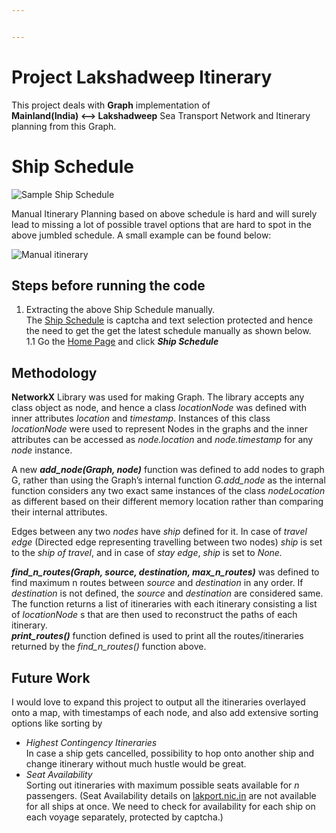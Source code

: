 ```yaml
---


---
```


<h1 id="project-lakshadweep-itinerary">Project Lakshadweep Itinerary</h1>
<p>This project deals with <strong>Graph</strong> implementation of<br>
<strong>Mainland(India) &lt;–&gt; Lakshadweep</strong> Sea Transport Network and Itinerary planning from this Graph.</p>
<h1 id="ship-schedule">Ship Schedule</h1>
<p><img src="https://lh3.googleusercontent.com/2z8Vtmrg6Of5LPXO3wk0phR5nMl1Gt5PdncvPvY62u1VOy0Dp76HLTU9poiXZH91FP6-7Z9mFh0=s1440" alt="Sample Ship Schedule"></p>
<p>Manual Itinerary Planning based on above schedule is hard and will surely lead to missing a lot of possible travel options that are hard to spot in the above jumbled schedule. A small example can be found below:</p>
<p><img src="https://lh3.googleusercontent.com/Q2C6RoqyVIqVJ7RT1xCeNcH_rLpOfrBGkMkqrKD7of32HLaqmGbOXc86yWbJYhgDqofIWaJ2Obg=s1440" alt="Manual itinerary"></p>
<h2 id="steps-before-running-the-code">Steps before running the code</h2>
<ol>
<li>Extracting the above Ship Schedule manually.<br>
The <a href="http://lakport.nic.in">Ship Schedule</a> is captcha and text selection protected and hence the need to get the get the latest schedule manually as shown below.<br>
1.1 Go the <a href="http://lakport.nic.in">Home Page</a> and click <em><strong>Ship Schedule</strong></em></li>
</ol>
<h2 id="methodology">Methodology</h2>
<p><strong>NetworkX</strong> Library was used for making Graph. The library accepts any class object as node, and hence a class <em>locationNode</em> was defined with inner attributes <em>location</em> and <em>timestamp</em>. Instances of this class <em>locationNode</em> were used to represent Nodes in the graphs and the inner attributes can be accessed as <em>node.location</em> and <em>node.timestamp</em> for any <em>node</em> instance.</p>
<p>A new <em><strong>add_node(Graph, node)</strong></em> function was defined to add nodes to graph G, rather than using the Graph’s internal function <em>G.add_node</em> as the internal function considers any two exact same instances of the class <em>nodeLocation</em> as different based on their different memory location rather than comparing their internal attributes.</p>
<p>Edges between any two <em>nodes</em> have <em>ship</em> defined for it. In case of <em>travel edge</em> (Directed edge representing travelling between two nodes) <em>ship</em> is set to the <em>ship of travel</em>, and in case of <em>stay edge</em>, <em>ship</em> is set to <em>None.</em></p>
<p><em><strong>find_n_routes(Graph, source, destination, max_n_routes)</strong></em> was defined to find maximum n routes between <em>source</em> and <em>destination</em> in any  order. If <em>destination</em> is not defined, the <em>source</em> and <em>destination</em> are  considered same. The function returns a list of itineraries with each itinerary consisting a list of <em>locationNode</em> s that are then used to reconstruct the paths of each itinerary.<br>
<em><strong>print_routes()</strong></em> function defined is used to print all the routes/itineraries returned by the <em>find_n_routes()</em> function above.</p>
<h2 id="future-work">Future Work</h2>
<p>I would love to expand this project to output all the itineraries overlayed onto a map, with timestamps of each node, and also add extensive sorting options like sorting by</p>
<ul>
<li><em>Highest Contingency Itineraries</em><br>
In case a ship gets cancelled, possibility to hop onto another ship and change itinerary without much hustle would be great.</li>
<li><em>Seat Availability</em><br>
Sorting out itineraries with maximum possible seats available for <em>n</em> passengers. (Seat Availability details on <a href="http://lakport.nic.in">lakport.nic.in</a> are not available for all ships at once. We need to check for availability for each ship on each voyage separately, protected by captcha.)</li>
</ul>

